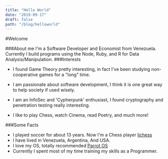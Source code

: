 ```yaml
---
title: "Hello World"
date: "2019-09-17"
draft: false
path: "/blog/helloworld"
---
```


#Welcome

###About me
I'm a Software Developer and Economist from Venezuela.
Currently I build programs using the Node, Ruby, and R for Data Analysis/Manipulation.
###Interests 
- I found Game Theory pretty interesting, in fact I've been studying non-cooperative games for a "long" time.

- I am passionate about software development, I think it is one great way to help society if used wisely. 

- I am an InfoSec and 'Cypherpunk' enthusiast, I found cryptography and penetration testing really interesting.

- I like to play Chess, watch Cinema, read Poetry, and much more! 


###Some Facts

- I played soccer for about 13 years. Now I'm a Chess player [lichess](https://lichess.org/@/kkaosan)
- I have lived in Venezuela, Argentina, And USA.
- I love my OS, totally recommended [Parrot OS](https://parrotlinux.org/)
- Currently I spent most of my time training my skills as a Programmer.
